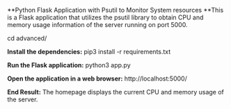 **Python Flask Application with Psutil to Monitor System resources
**This is a Flask application that utilizes the psutil library to obtain CPU and memory usage information of the server running on port 5000.

cd advanced/

**Install the dependencies:**
pip3 install -r requirements.txt

**Run the Flask application:**
python3 app.py

**Open the application in a web browser:**
http://localhost:5000/

**End Result:**
The homepage displays the current CPU and memory usage of the server.
